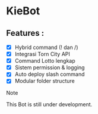 # KieBot

## Features :
- [x] Hybrid command (! dan /)
- [x] Integrasi Torn City API
- [x] Command Lotto lengkap
- [x] Sistem permission & logging
- [x] Auto deploy slash command
- [x] Modular folder structure

> [!Note]
> This Bot is still under development.
